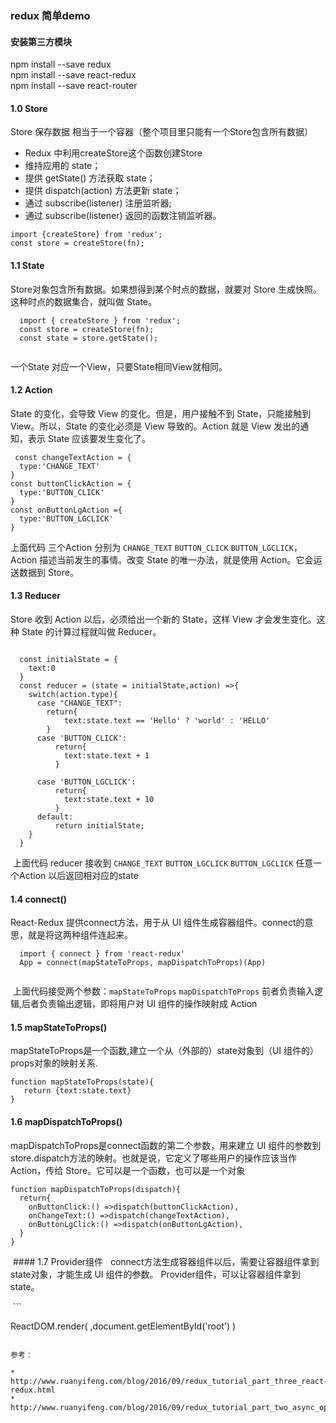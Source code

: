 ### redux 简单demo 
#### 安装第三方模块

 npm install --save redux <br/>
 npm install --save react-redux<br/>
 npm install --save react-router<br/>

#### 1.0 Store 
 Store 保存数据 相当于一个容器（整个项目里只能有一个Store包含所有数据）
* Redux 中利用createStore这个函数创建Store <br/> 
* 维持应用的 state；<br/>
* 提供 getState() 方法获取 state；<br/>
* 提供 dispatch(action) 方法更新 state；<br/>
* 通过 subscribe(listener) 注册监听器;<br/>
* 通过 subscribe(listener) 返回的函数注销监听器。<br/>
 ```
 import {createStore} from 'redux';
 const store = createStore(fn);
 ```
#### 1.1 State 

Store对象包含所有数据。如果想得到某个时点的数据，就要对 Store 生成快照。这种时点的数据集合，就叫做 State。

```
  import { createStore } from 'redux';
  const store = createStore(fn);
  const state = store.getState();
  
```
一个State 对应一个View，只要State相同View就相同。

#### 1.2 Action

State 的变化，会导致 View 的变化。但是，用户接触不到 State，只能接触到 View。所以，State 的变化必须是 View 导致的。Action 就是 View 发出的通知，表示 State 应该要发生变化了。

```
 const changeTextAction = {
  type:'CHANGE_TEXT'
}
const buttonClickAction = {
  type:'BUTTON_CLICK'
}
const onButtonLgAction ={
  type:'BUTTON_LGCLICK'
}

```
上面代码 三个Action 分别为 `CHANGE_TEXT` ` BUTTON_CLICK ` `BUTTON_LGCLICK`，
Action 描述当前发生的事情。改变 State 的唯一办法，就是使用 Action。它会运送数据到 Store。


#### 1.3  Reducer

  Store 收到 Action 以后，必须给出一个新的 State，这样 View 才会发生变化。这种 State 的计算过程就叫做 Reducer。
  
```

  const initialState = { 
    text:0
  }
  const reducer = (state = initialState,action) =>{
    switch(action.type){
      case "CHANGE_TEXT":
        return{
            text:state.text == 'Hello' ? 'world' : 'HELLO'   
        }
      case 'BUTTON_CLICK':
          return{
            text:state.text + 1
          }

      case 'BUTTON_LGCLICK':
          return{
            text:state.text + 10
          }    
      default:
          return initialState;
    }
  }

  ```
  
  上面代码 reducer 接收到 `CHANGE_TEXT` `BUTTON_LGCLICK` `BUTTON_LGCLICK` 任意一个Action 以后返回相对应的state

#### 1.4 connect() 
  
  React-Redux 提供connect方法，用于从 UI 组件生成容器组件。connect的意思，就是将这两种组件连起来。
  
  ```
    import { connect } from 'react-redux'
    App = connect(mapStateToProps, mapDispatchToProps)(App)  
    
  ```
  上面代码接受两个参数：`mapStateToProps` `mapDispatchToProps` 前者负责输入逻辑,后者负责输出逻辑，即将用户对 UI 组件的操作映射成 Action
  
  #### 1.5 mapStateToProps()
  
  mapStateToProps是一个函数,建立一个从（外部的）state对象到（UI 组件的）props对象的映射关系.
  
  ```
  function mapStateToProps(state){
     return {text:state.text}
  }
  
  ```
  #### 1.6 mapDispatchToProps()
  
  mapDispatchToProps是connect函数的第二个参数，用来建立 UI 组件的参数到store.dispatch方法的映射。也就是说，它定义了哪些用户的操作应该当作   Action，传给 Store。它可以是一个函数，也可以是一个对象
  
  ```
  function mapDispatchToProps(dispatch){
    return{
      onButtonClick:() =>dispatch(buttonClickAction),
      onChangeText:() =>dispatch(changeTextAction),
      onButtonLgClick:() =>dispatch(onButtonLgAction),
    }
  }
  
  ```
  
  #### 1.7 Provider组件
  
  connect方法生成容器组件以后，需要让容器组件拿到state对象，才能生成 UI 组件的参数。
  Provider组件，可以让容器组件拿到state。
  
  ```
  
  ReactDOM.render(
    <Provider store={store}>
        <App />
    </Provider>
    ,document.getElementById('root')
  )
  
  ```

参考：

* http://www.ruanyifeng.com/blog/2016/09/redux_tutorial_part_three_react-redux.html
* http://www.ruanyifeng.com/blog/2016/09/redux_tutorial_part_two_async_operations.html
